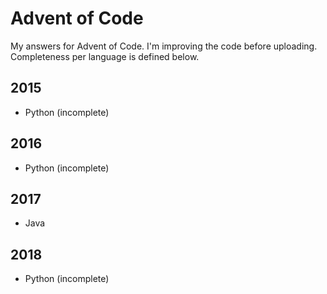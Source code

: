 # Advent of Code

My answers for Advent of Code. I'm improving the code before uploading.
Completeness per language is defined below.

## 2015

* Python (incomplete)

## 2016

* Python (incomplete)

## 2017

* Java

## 2018

* Python (incomplete)
